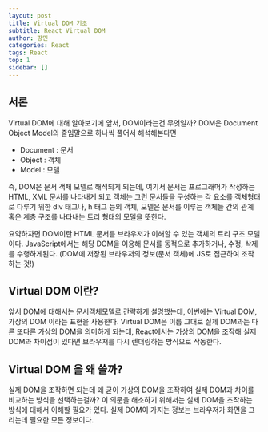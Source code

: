 ```yaml
---
layout: post 
title: Virtual DOM 기초
subtitle: React Virtual DOM
author: 팡민
categories: React
tags: React
top: 1
sidebar: []
---
```

## 서론
Virtual DOM에 대해 알아보기에 앞서, DOM이라는건 무엇일까?
DOM은 Document Object Model의 줄임말으로 하나씩 풀어서 해석해본다면

- Document : 문서
- Object : 객체
- Model : 모델

즉, DOM은 문서 객체 모델로 해석되게 되는데, 여기서 문서는 프로그래머가 작성하는 HTML, XML 문서를 나타내게 되고
객체는 그런 문서들을 구성하는 각 요소를 객체형태로 다루기 위한 div 태그나, h 태그 등의 객체,
모델은 문서를 이루는 객체들 간의 관계 혹은 계층 구조를 나타내는 트리 형태의 모델을 뜻한다.

요약하자면 DOM이란 HTML 문서를 브라우저가 이해할 수 있는 객체의 트리 구조 모델이다.
JavaScript에서는 해당 DOM을 이용해 문서를 동적으로 추가하거나, 수정, 삭제를 수행하게된다.
(DOM에 저장된 브라우저의 정보(문서 객체)에 JS로 접근하여 조작하는 것!)


## Virtual DOM 이란?
앞서 DOM에 대해서는 문서객체모델로 간략하게 설명했는데, 이번에는 Virtual DOM, 가상의 DOM 이라는 표현을 사용한다.
Virtual DOM은 이름 그대로 실제 DOM과는 다른 또다른 가상의 DOM을 의미하게 되는데, React에서는 가상의 DOM을 조작해
실제 DOM과 차이점이 있다면 브라우저를 다시 렌더링하는 방식으로 작동한다.
                                                                                    
## Virtual DOM 을 왜 쓸까?
실제 DOM을 조작하면 되는데 왜 굳이 가상의 DOM을 조작하여 실제 DOM과 차이를 비교하는 방식을 선택하는걸까?
이 의문을 해소하기 위해서는 실제 DOM을 조작하는 방식에 대해서 이해할 필요가 있다.
실제 DOM이 가지는 정보는 브라우저가 화면을 그리는데 필요한 모든 정보이다.
